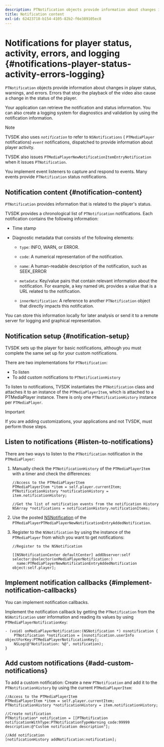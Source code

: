 ```yaml
---
description: PTNotification objects provide information about changes in player status, warnings, and errors. Errors that stop the playback of the video also cause a change in the status of the player.
title: Notification content
exl-id: 62423718-b154-4105-82b2-f6e389105ec8
---
```

# Notifications for player status, activity, errors, and logging {#notifications-player-status-activity-errors-logging}

`PTNotification` objects provide information about changes in player status, warnings, and errors. Errors that stop the playback of the video also cause a change in the status of the player.

Your application can retrieve the notification and status information. You can also create a logging system for diagnostics and validation by using the notification information.

>[!NOTE]
>
>TVSDK also uses *`notification`* to refer to `NSNotifications` ( `PTMediaPlayer` notifications) *`event`* notifications, dispatched to provide information about player activity.

TVSDK also issues `PTMediaPlayerNewNotificationItemEntryNotification` when it issues `PTNotification`.

You implement event listeners to capture and respond to events. Many events provide `PTNotification` status notifications.

## Notification content {#notification-content}

`PTNotification` provides information that is related to the player's status.

TVSDK provides a chronological list of `PTNotification` notifications. Each notification contains the following information:

* Time stamp 
* Diagnostic metadata that consists of the following elements:

    * `type`: INFO, WARN, or ERROR. 
    * `code`: A numerical representation of the notification. 
    * `name`: A human-readable description of the notification, such as SEEK_ERROR 
    * `metadata`: Key/value pairs that contain relevant information about the notification. For example, a key named `URL` provides a value that is a URL related to the notification. 
    
    * `innerNotification`: A reference to another `PTNotification` object that directly impacts this notification.

You can store this information locally for later analysis or send it to a remote server for logging and graphical representation.

## Notification setup {#notification-setup}

TVSDK sets up the player for basic notifications, although you must complete the same set up for your custom notifications.

There are two implementations for `PTNotification`:

* To listen 
* To add custom notifications to `PTNotificationHistory`

To listen to notifications, TVSDK instantiates the `PTNotification` class and attaches it to an instance of the `PTMediaPlayerItem`, which is attached to a PTMediaPlayer instance. There is only one `PTNotificationHistory` instance per `PTMediaPlayer`.

>[!IMPORTANT]
>
>If you are adding customizations, your applications and not TVSDK, must perform those steps.

## Listen to notifications {#listen-to-notifications}

There are two ways to listen to the `PTNotification` notification in the `PTMediaPlayer`:

1. Manually check the `PTNotificationHistory` of the `PTMediaPlayerItem` with a timer and check the differences:

   ```
   //Access to the PTMediaPlayerItem  
   PTMediaPlayerItem *item = self.player.currentItem; 
   PTNotificationHistory *notificationHistory = item.notificationHistory; 
    
   //Get the list of notification events from the notification History  
   NSArray *notifications = notificationHistory.notificationItems;
   ```

1. Use the posted [NSNotification](https://developer.apple.com/library/mac/%23documentation/Cocoa/Reference/Foundation/Classes/NSNotification_Class/Reference/Reference.html) of the `PTMediaPlayerPTMediaPlayerNewNotificationEntryAddedNotification`.
1. Register to the `NSNotification` by using the instance of the `PTMediaPlayer` from which you want to get notifications:

   ```
   //Register to the NSNotification 
    
   [[NSNotificationCenter defaultCenter] addObserver:self selector:@selector(onMediaPlayerNotification:)  
     name:PTMediaPlayerNewNotificationEntryAddedNotification object:self.player];
   ```

## Implement notification callbacks {#implement-notification-callbacks}

You can implement notification callbacks.

   Implement the notification callback by getting the `PTNotification` from the `NSNotification` user information and reading its values by using `PTMediaPlayerNotificationKey`:

   ```
   - (void) onMediaPlayerNotification:(NSNotification *) nsnotification { 
       PTNotification *notification = [nsnotification.userInfo objectForKey:PTMediaPlayerNotificationKey]; 
       NSLog(@"Notification: %@", notification); 
   }
   ```

## Add custom notifications {#add-custom-notifications}

 To add a custom notification: 
   Create a new `PTNotification` and add it to the `PTNotificationHistory` by using the current `PTMediaPlayerItem`:

   ```
   //Access to the PTMediaPlayerItem  
   PTMediaPlayerItem *item = self.player.currentItem; 
   PTNotificationHistory *notificationHistory = item.notificationHistory; 
    
   //Create notification 
   PTNotification* notification = [[PTNotification notificationWithType:PTNotificationTypeWarning code:99999 description:@"Custom notification description"]; 
    
   //Add notification 
   [notificationHistory addNotification:notification];
   ```
